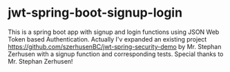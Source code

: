 # jwt-spring-boot-signup-login
This is a spring boot app with signup and login functions using JSON Web Token based Authentication.
Actually I'v expanded an existing project https://github.com/szerhusenBC/jwt-spring-security-demo by Mr. Stephan Zerhusen
with a signup function and corresponding tests.
Special thanks to Mr. Stephan Zerhusen!
